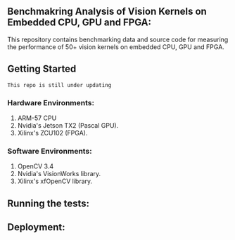 ## Benchmakring Analysis of Vision Kernels on Embedded CPU, GPU and FPGA:
This repository contains benchmarking data and source code for measuring the performance of 50+ vision kernels on embedded CPU, GPU and FPGA.
 

## Getting Started

```
This repo is still under updating
```
### Hardware Environments:
1. ARM-57 CPU
2. Nvidia's Jetson TX2 (Pascal GPU).
3. Xilinx's ZCU102 (FPGA).

### Software Environments:
1. OpenCV 3.4
2. Nvidia's VisionWorks library.
3. Xilinx's xfOpenCV library.

## Running the tests:
 
## Deployment:
 
